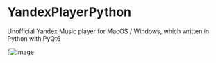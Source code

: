 # YandexPlayerPython
Unofficial Yandex Music player for MacOS / Windows, which written in Python with PyQt6

[![image](https://user-images.githubusercontent.com/69029551/229908277-fb744dd2-f95f-4069-bbb8-d4347b76cc9f.png)
